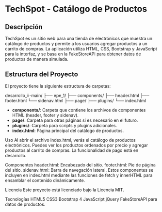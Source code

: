 # TechSpot - Catálogo de Productos

## Descripción

TechSpot es un sitio web para una tienda de electrónicos que muestra un catálogo de productos y permite a los usuarios agregar productos a un carrito de compras. La aplicación utiliza HTML, CSS, Bootstrap y JavaScript para la interfaz, y se basa en la FakeStoreAPI para obtener datos de productos de manera simulada.

## Estructura del Proyecto

El proyecto tiene la siguiente estructura de carpetas:

desarrollo_ii-main/
├── epe_1/
├── components/
├── header.html
├── footer.html
└── sidenav.html
├── page/
├── plugins/
└── index.html

- **components/**: Carpeta que contiene los archivos de componentes HTML (header, footer y sidenav).
- **page/**: Carpeta para otras páginas si es necesario en el futuro.
- **plugins/**: Carpeta para scripts y plugins adicionales.
- **index.html**: Página principal del catálogo de productos.

Uso
Al abrir el archivo index.html, verás el catálogo de productos electrónicos. Puedes ver los productos ordenados por precio y agregar productos al carrito de compras. La funcionalidad de pago está en desarrollo.

Componentes
header.html: Encabezado del sitio.
footer.html: Pie de página del sitio.
sidenav.html: Barra de navegación lateral.
Estos componentes se incluyen en index.html mediante las funciones de fetch y innerHTML para ensamblar el contenido dinámicamente.

Licencia
Este proyecto está licenciado bajo la Licencia MIT.


Tecnologías
HTML5
CSS3
Bootstrap 4
JavaScript
jQuery
FakeStoreAPI para datos de productos.
